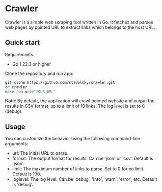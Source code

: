 # Crawler

Crawler is a simple web scraping tool written in Go. It fetches and parses web pages by pointed URL to extract links which belongs to the host URL.

## Quick start

Requirements

- Go 1.22.3 or higher

Clone the repository and run app:

```bash
git clone https://github.com/stadolsky/crawler.git
cd crawler
make run url="YOUR_URL"
```

Note: By default, the application will crawl pointed website and output the results in CSV format, up to a limit of 10 links. The log level is set to 0 (debug).

## Usage
You can customize the behavior using the following command-line arguments:  
- url: The initial URL to parse.
- format: The output format for results. Can be 'json' or 'csv'. Default is 'json'.
- limit: The maximum number of links to parse. Set to 0 for no limit. Default is 100.
- loglevel: The log level. Can be 'debug', 'info', 'warn', 'error', etc. Default is 'debug'.